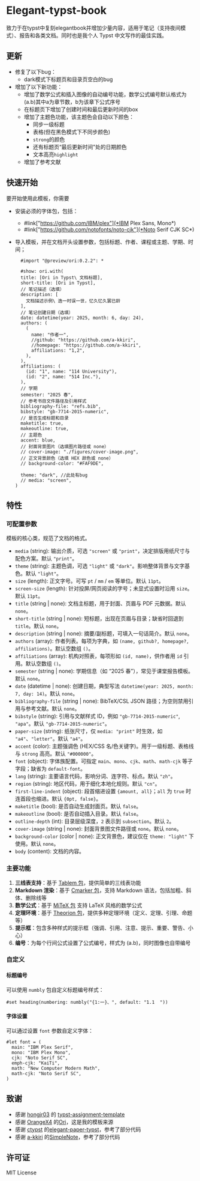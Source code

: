 # Elegant-typst-book

 致力于在typst中复刻elegantbook并增加少量内容，适用于笔记（支持夜间模式）、报告和各类文档。同时也是我个人 Typst 中文写作的最佳实践。

## 更新

- 修复了以下bug：
  - dark模式下标题页和目录页空白的bug
- 增加了以下新功能：
  - 增加了数学公式和插入图像的自动编号功能，数学公式编号默认格式为(a.b)其中a为章节数，b为该章下公式序号
  - 在标题页下增加了创建时间和最后更新时间的box
  - 增加了主题色功能，该主题色会自动以下颜色：
    - 同步一级标题
    - 表格(但在黑色模式下不同步颜色)
    - `strong`的颜色
    - 还有标题页“最后更新时间”处的日期颜色
    - 文本高亮`highlight`
  - 增加了参考文献

## 快速开始

要开始使用此模板，你需要

- 安装必须的字体包，包括：
  - #link["<https://github.com/IBM/plex"](*IBM> Plex Sans, Mono*)
  - #link["<https://github.com/notofonts/noto-cjk"](*Noto> Serif CJK SC*)

- 导入模板，并在文档开头设置参数，包括标题、作者、课程或主题、学期、时间；

  ```typ
    #import "@preview/ori:0.2.2": *

    #show: ori.with(
    title: [Ori in Typst\ 文档标题],
    short-title: [Ori in Typst],
    // 笔记描述（选填）
    description: [
      文档描述示例\ 逸一时误一世，忆久忆久罢已龄
    ],
    // 笔记创建日期（选填）
    date: datetime(year: 2025, month: 6, day: 24),
    authors: (
      (
        name: "作者一",
        //github: "https://github.com/a-kkiri",
        //homepage: "https://github.com/a-kkiri",
        affiliations: "1,2",
      ),
    ),
    affiliations: (
      (id: "1", name: "114 University"),
      (id: "2", name: "514 Inc."),
    ),
    // 学期
    semester: "2025 春",
    // 参考书目文件路径及引用样式
    bibliography-file: "refs.bib",
    bibstyle: "gb-7714-2015-numeric",
    // 是否生成标题和目录
    maketitle: true,
    makeoutline: true,
    // 主题色
    accent: blue,
    // 封面背景图片（选填图片路径或 none）
    // cover-image: "./figures/cover-image.png",
    // 正文背景颜色（选填 HEX 颜色或 none）
    // background-color: "#FAF9DE",

    theme: "dark", //此处有bug
    // media: "screen",
  )
  ```

## 特性

### 可配置参数

  模板的核心类，规范了文档的格式。

- `media` (string): 输出介质，可选 `"screen"` 或 `"print"`，决定排版用纸尺寸与配色方案。默认 `"print"`。
- `theme` (string): 主题色调，可选 `"light"` 或 `"dark"`。影响整体背景与文字基色。默认 `"light"`。
- `size` (length): 正文字号。可写 `pt` / `mm` / `em` 等单位。默认 `11pt`。
- `screen-size` (length): 针对投屏/网页阅读的字号；未显式设置时沿用 `size`。默认 `11pt`。
- `title` (string | none): 文档主标题，用于封面、页眉与 PDF 元数据。默认 `none`。
- `short-title` (string | none): 短标题，出现在页眉与目录；缺省时回退到 `title`。默认 `none`。
- `description` (string | none): 摘要/副标题，可填入一句话简介。默认 `none`。
- `authors` (array): 作者列表。每项为字典，如 `(name, github?, homepage?, affiliations)`。默认空数组 `()`。
- `affiliations` (array): 机构对照表，每项形如 `(id, name)`，供作者用 `id` 引用。默认空数组 `()`。
- `semester` (string | none): 学期信息（如 “2025 春”），常见于课堂报告模板。默认 `none`。
- `date` (datetime | none): 创建日期，典型写法 `datetime(year: 2025, month: 7, day: 14)`。默认 `none`。
- `bibliography-file` (string | none): BibTeX/CSL JSON 路径；为空则禁用引用与参考文献。默认 `none`。
- `bibstyle` (string): 引用与文献样式 ID，例如 `"gb-7714-2015-numeric"`, `"apa"`。默认 `"gb-7714-2015-numeric"`。
- `paper-size` (string): 纸张尺寸，仅 `media: "print"` 时生效，如 `"a4"`、`"letter"`。默认 `"a4"`。
- `accent` (color): 主题强调色 (HEX/CSS 名/色关键字)。用于一级标题、表格线与 `strong` 高亮。默认 `"#000000"`。
- `font` (object): 字体族配置。可指定 `main`、`mono`、`cjk`、`math`、`math-cjk` 等子字段；缺省为 `default-font`。
- `lang` (string): 主要语言代码，影响分词、连字符、标点。默认 `"zh"`。
- `region` (string): 地区代码，用于细化本地化规则。默认 `"cn"`。
- `first-line-indent` (object): 段首缩进设置 `{amount, all}`；`all` 为 `true` 时连首段也缩进。默认 `{0pt, false}`。
- `maketitle` (bool): 是否自动生成封面页。默认 `false`。
- `makeoutline` (bool): 是否自动插入目录。默认 `false`。
- `outline-depth` (int): 目录层级深度，`2` 表示到 `subsection`。默认 `2`。
- `cover-image` (string | none): 封面背景图文件路径或 `none`。默认 `none`。
- `background-color` (color | none): 正文背景色，建议仅在 `theme: "light"` 下使用。默认 `none`。
- `body` (content): 文档的内容。

### 主要功能

1. **三线表支持**：基于 [Tablem 包](https://github.com/OrangeX4/typst-tablem)，提供简单的三线表功能
2. **Markdown 渲染**：基于 [Cmarker 包](https://github.com/SabrinaJewson/cmarker.typ)，支持 Markdown 语法，包括加粗、斜体、删除线等
3. **数学公式**：基于 [MiTeX 包](https://github.com/mitex-rs/mitex) 支持 LaTeX 风格的数学公式
4. **定理环境**：基于 [Theorion 包](https://github.com/OrangeX4/typst-theorion)，提供多种定理环境（定义、定理、引理、命题等）
5. **提示框**：包含多种样式的提示框（强调、引用、注意、提示、重要、警告、小心）
6. **编号**：为每个行间公式设置了公式编号，样式为 (a.b)，同时图像也自带编号

### 自定义

#### 标题编号

可以使用 `numbly` 包自定义标题编号样式：

```typst
#set heading(numbering: numbly("{1:一}、", default: "1.1  "))
```

#### 字体设置

可以通过设置 `font` 参数自定义字体：

```typst
#let font = (
  main: "IBM Plex Serif",
  mono: "IBM Plex Mono",
  cjk: "Noto Serif SC",
  emph-cjk: "KaiTi",
  math: "New Computer Modern Math",
  math-cjk: "Noto Serif SC",
)
```

## 致谢

- 感谢 [hongjr03](https://github.com/hongjr03) 的 [typst-assignment-template](https://github.com/hongjr03/typst-assignment-template)
- 感谢 [OrangeX4](https://github.com/OrangeX4) 的[Ori](https://github.com/OrangeX4/typst-ori)，这是我的模板来源
- 感谢 [ctypst](https://github.com/ctypst) 的[elegant-paper-typst](https://github.com/ctypst/elegant-paper-typst)，参考了部分代码
- 感谢 [a-kkiri](https://github.com/a-kkiri) 的[SimpleNote](https://github.com/a-kkiri/SimpleNote)，参考了部分代码
  
## 许可证

MIT License
